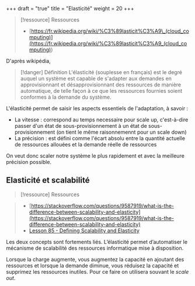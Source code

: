 +++
draft = "true"
title = "Elasticité"
weight = 20
+++

> [!ressource] Ressources
> - [https://fr.wikipedia.org/wiki/%C3%89lasticit%C3%A9\_(cloud_computing)](<https://fr.wikipedia.org/wiki/%C3%89lasticit%C3%A9_(cloud_computing)>)

D'après wikipédia,

> [!danger] Définition
>  L'élasticité (souplesse en français) est le degré auquel un système est capable de s'adapter aux demandes en approvisionnant et désapprovisionnant des ressources de manière automatique, de telle façon à ce que les ressources fournies soient conformes à la demande du système.

L'élasticité permet de saisir les aspects essentiels de l'adaptation, à savoir :

- La vitesse : correspond au temps necessaire pour scale up, c'est-à-dire passer d'un état de sous-provisionnement à un état de sous-provisionnement (on tient le même raisonnemennt pour un scale down)
- La précision : est défini comme l'écart absolu entre la quantité actuelle de ressources allouées et la demande réelle de ressources

On veut donc scaler notre système le plus rapidement et avec la meilleure précision possible.

## Elasticité et scalabilité

> [!ressource] Ressources

> - [https://stackoverflow.com/questions/9587919/what-is-the-difference-between-scalability-and-elasticity](https://stackoverflow.com/questions/9587919/what-is-the-difference-between-scalability-and-elasticity)
> - [Lesson 85 - Defining Scalability and Elasticity ](https://www.youtube.com/watch?v=Em3em-al7vc)

Les deux concepts sont fortements liés. L’élasticité permet d’automatiser le mécanisme de scalabilité des ressources informatique mise à disposition.

Lorsque la charge augmente, vous augmentez la capacité en ajoutant des ressources et lorsque la demande diminue, vous réduisez la capacité et supprimez les ressources inutiles. Pour ce faire on utilisera souvant le _scale out_.
